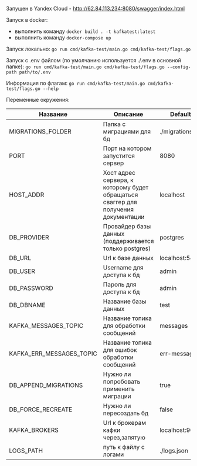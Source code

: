 Запущен в Yandex Cloud - http://62.84.113.234:8080/swagger/index.html

Запуск в docker:
- выполнить команду `docker build . -t kafkatest:latest`
- выполнить команду `docker-compose up`

Запуск локально:
`go run cmd/kafka-test/main.go cmd/kafka-test/flags.go`

Запуск с .env файлом (по умолчанию используется ./.env в основной папке): `go run cmd/kafka-test/main.go cmd/kafka-test/flags.go --config-path path/to/.env`

Информация по флагам: `go run cmd/kafka-test/main.go cmd/kafka-test/flags.go --help`

Переменные окружения:

| Название  | Описание | Default |
| ------------- | ------------- | ------------- |
| MIGRATIONS_FOLDER | Папка с миграциями для бд | ./migrations |
| PORT | Порт на котором запустится сервер | 8080 |
| HOST_ADDR | Хост адрес сервера, к которому будет обращаться сваггер для получения документации | localhost |
| DB_PROVIDER | Провайдер базы данных (поддерживается только postgres) | postgres |
| DB_URL | Url к базе данных | localhost:5432 |
| DB_USER | Username для доступа к бд | admin |
| DB_PASSWORD | Пароль для доступа к бд | admin |
| DB_DBNAME | Название базы данных | test |
| KAFKA_MESSAGES_TOPIC | Название топика для обработки сообщений | messages |
| KAFKA_ERR_MESSAGES_TOPIC | Название топика для ошибок обработки сообщений | err-messages |
| DB_APPEND_MIGRATIONS | Нужно ли попробовать применить миграции | true |
| DB_FORCE_RECREATE | Нужно ли пересоздать бд | false |
| KAFKA_BROKERS | Url к брокерам кафки через,запятую | localhost:9092 |
| LOGS_PATH | путь к файлу с логами | ./logs.json |
